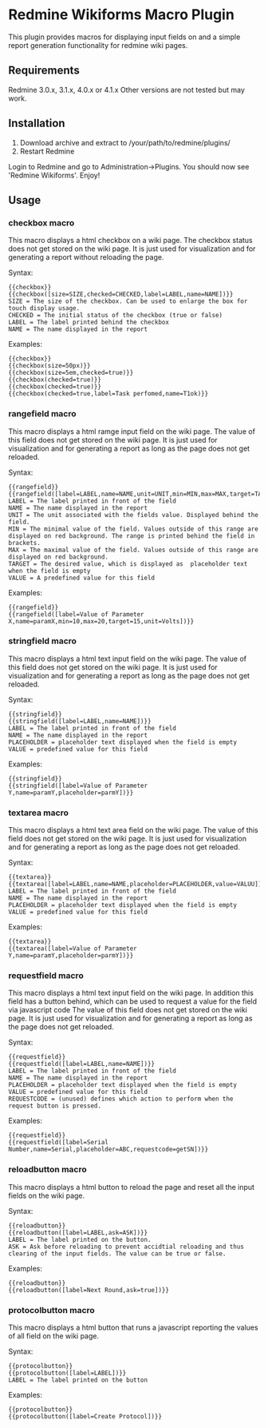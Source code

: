 Redmine Wikiforms Macro Plugin
==================================

This plugin provides macros for displaying input fields on and a simple report generation functionality for redmine wiki pages.

Requirements
------------

Redmine 3.0.x, 3.1.x, 4.0.x or 4.1.x
Other versions are not tested but may work.

Installation
------------
1. Download archive and extract to /your/path/to/redmine/plugins/
2. Restart Redmine

Login to Redmine and go to Administration->Plugins. You should now see 'Redmine Wikiforms'. Enjoy!

Usage
------------

### checkbox macro

This macro displays a html checkbox on a wiki page.
The checkbox status does not get stored on the wiki page. It is just used for visualization and for generating a report without reloading the page.

Syntax:

    {{checkbox}}
    {{checkbox([size=SIZE,checked=CHECKED,label=LABEL,name=NAME])}}
    SIZE = The size of the checkbox. Can be used to enlarge the box for touch display usage.
    CHECKED = The initial status of the checkbox (true or false)
    LABEL = The label printed behind the checkbox
    NAME = The name displayed in the report
  
Examples:

    {{checkbox}}
    {{checkbox(size=50px)}}
    {{checkbox(size=5em,checked=true)}}
    {{checkbox(checked=true)}}
    {{checkbox(checked=true)}}
    {{checkbox(checked=true,label=Task perfomed,name=T1ok)}}
 
### rangefield macro

This macro displays a html ramge input field on the wiki page.
The value of this field does not get stored on the wiki page. It is just used for visualization and for generating a report as long as the page does not get reloaded.

Syntax:

    {{rangefield}}
    {{rangefield([label=LABEL,name=NAME,unit=UNIT,min=MIN,max=MAX,target=TARGET,value=VALUE])}}
    LABEL = The label printed in front of the field
    NAME = The name displayed in the report
    UNIT = The unit associated with the fields value. Displayed behind the field.
    MIN = The minimal value of the field. Values outside of this range are displayed on red background. The range is printed behind the field in brackets.
    MAX = The maximal value of the field. Values outside of this range are displayed on red background.
    TARGET = The desired value, which is displayed as  placeholder text when the field is empty
    VALUE = A predefined value for this field
  
Examples:

	{{rangefield}}
	{{rangefield([label=Value of Parameter X,name=paramX,min=10,max=20,target=15,unit=Volts])}}
  
### stringfield macro

This macro displays a html text input field on the wiki page.
The value of this field does not get stored on the wiki page. It is just used for visualization and for generating a report as long as the page does not get reloaded.

Syntax:

    {{stringfield}}
    {{stringfield([label=LABEL,name=NAME])}}
    LABEL = The label printed in front of the field
    NAME = The name displayed in the report
    PLACEHOLDER = placeholder text displayed when the field is empty
    VALUE = predefined value for this field

Examples:
  	
    {{stringfield}}
    {{stringfield([label=Value of Parameter Y,name=paramY,placeholder=parmY])}}
    
### textarea macro
    
This macro displays a html text area field on the wiki page.
The value of this field does not get stored on the wiki page. It is just used for visualization and for generating a report as long as the page does not get reloaded.

Syntax:

	{{textarea}}
	{{textarea([label=LABEL,name=NAME,placeholder=PLACEHOLDER,value=VALUU])}}
	LABEL = The label printed in front of the field
	NAME = The name displayed in the report
	PLACEHOLDER = placeholder text displayed when the field is empty
	VALUE = predefined value for this field
Examples:

	{{textarea}}
	{{textarea([label=Value of Parameter Y,name=paramY,placeholder=parmY])}}

### requestfield macro

This macro displays a html text input field on the wiki page.
In addition this field has a button behind, which can be used to request a value for the field via javascript code
The value of this field does not get stored on the wiki page. It is just used for visualization and for generating a report as long as the page does not get reloaded.

Syntax:

    {{requestfield}}
    {{requestfield([label=LABEL,name=NAME])}}
    LABEL = The label printed in front of the field
    NAME = The name displayed in the report
    PLACEHOLDER = placeholder text displayed when the field is empty
    VALUE = predefined value for this field
    REQUESTCODE = (unused) defines which action to perform when the request button is pressed.

Examples:
    
    {{requestfield}}
    {{requestfield([label=Serial Number,name=Serial,placeholder=ABC,requestcode=getSN])}}

### reloadbutton macro

This macro displays a html button to reload the page and reset all the input fields on the wiki page.

Syntax:

    {{reloadbutton}}
    {{reloadbutton([label=LABEL,ask=ASK])}}
    LABEL = The label printed on the button.
    ASK = Ask before reloading to prevent accidtial reloading and thus clearing of the input fields. The value can be true or false.

Examples:

    {{reloadbutton}}
    {{reloadbutton([label=Next Round,ask=true])}}

### protocolbutton macro

This macro displays a html button that runs a javascript reporting the values of all field on the wiki page.

Syntax:

    {{protocolbutton}}
    {{protocolbutton([label=LABEL])}}
    LABEL = The label printed on the button

Examples:
  
    {{protocolbutton}}
    {{protocolbutton([label=Create Protocol])}}
